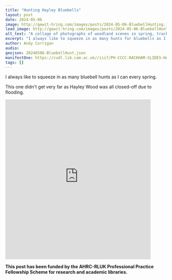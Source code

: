 ```yaml
---
title: "Hunting Hayley Bluebells"
layout: post
date: 2024-05-06
image: http://gewit-hring.com/images/posts/2024-05-06-BluebellHunting.jpg
lead_image: http://gewit-hring.com/images/posts/2024-05-06-BluebellHunting.jpg
alt_text: "A collage of photographs of woodland scenes in spring, tracks, oxlips, bluebells and flooded areas."
excerpt: "I always like to squeeze in as many hunts for bluebells as I can every spring."
author: Andy Corrigan
audio:
geojson: 20240506-BluebellHunt.json
manifestOne: https://cudl.lib.cam.ac.uk//iiif/PH-CCCC-RACKHAM-SLIDES-HAYLEY-WOOD-00003 
tags: []
---
```

I always like to squeeze in as many bluebell hunts as I can every spring. 

This one didn't get very far as Hayley Wood was all closed-off due to flooding.

<iframe src="https://fitzmuseum.cam.ac.uk/uv.html#?manifest={{ page.manifestOne }}&c=0&m=0&cv=0&config=&locales=en-GB:English (GB),cy-GB:Cymraeg,fr-FR:Français (FR),pl-PL:Polski,sv-SE:Svenska&r=0" width="90%" height="500" allowfullscreen frameborder="0"></iframe>

**This post has been funded by the AHRC-RLUK Professional Practice Fellowship Scheme for research and academic libraries.**


